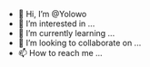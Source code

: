 - 👋 Hi, I’m @Yolowo
- 👀 I’m interested in ...
- 🌱 I’m currently learning ...
- 💞️ I’m looking to collaborate on ...
- 📫 How to reach me ...

<!---
Yolowo/Yolowo is a ✨ special ✨ repository because its `README.md` (this file) appears on your GitHub profile.
You can click the Preview link to take a look at your changes.
--->
